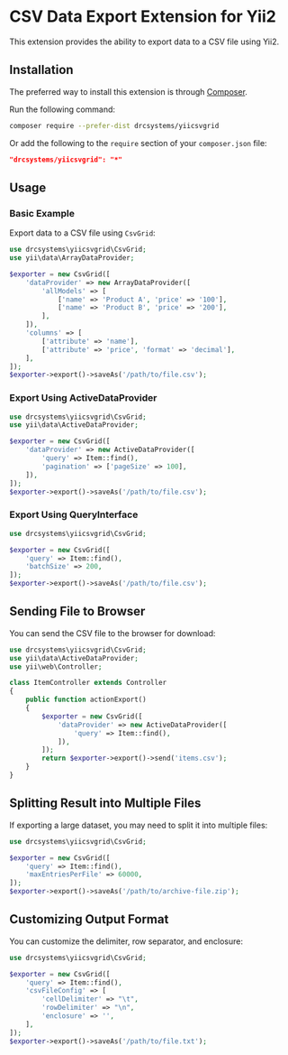 # CSV Data Export Extension for Yii2

This extension provides the ability to export data to a CSV file using Yii2.

## Installation

The preferred way to install this extension is through [Composer](http://getcomposer.org/download/).

Run the following command:

```sh
composer require --prefer-dist drcsystems/yiicsvgrid
```

Or add the following to the `require` section of your `composer.json` file:

```json
"drcsystems/yiicsvgrid": "*"
```

## Usage

### Basic Example

Export data to a CSV file using `CsvGrid`:

```php
use drcsystems\yiicsvgrid\CsvGrid;
use yii\data\ArrayDataProvider;

$exporter = new CsvGrid([
    'dataProvider' => new ArrayDataProvider([
        'allModels' => [
            ['name' => 'Product A', 'price' => '100'],
            ['name' => 'Product B', 'price' => '200'],
        ],
    ]),
    'columns' => [
        ['attribute' => 'name'],
        ['attribute' => 'price', 'format' => 'decimal'],
    ],
]);
$exporter->export()->saveAs('/path/to/file.csv');
```

### Export Using ActiveDataProvider

```php
use drcsystems\yiicsvgrid\CsvGrid;
use yii\data\ActiveDataProvider;

$exporter = new CsvGrid([
    'dataProvider' => new ActiveDataProvider([
        'query' => Item::find(),
        'pagination' => ['pageSize' => 100],
    ]),
]);
$exporter->export()->saveAs('/path/to/file.csv');
```

### Export Using QueryInterface

```php
use drcsystems\yiicsvgrid\CsvGrid;

$exporter = new CsvGrid([
    'query' => Item::find(),
    'batchSize' => 200,
]);
$exporter->export()->saveAs('/path/to/file.csv');
```

## Sending File to Browser

You can send the CSV file to the browser for download:

```php
use drcsystems\yiicsvgrid\CsvGrid;
use yii\data\ActiveDataProvider;
use yii\web\Controller;

class ItemController extends Controller
{
    public function actionExport()
    {
        $exporter = new CsvGrid([
            'dataProvider' => new ActiveDataProvider([
                'query' => Item::find(),
            ]),
        ]);
        return $exporter->export()->send('items.csv');
    }
}
```

## Splitting Result into Multiple Files

If exporting a large dataset, you may need to split it into multiple files:

```php
use drcsystems\yiicsvgrid\CsvGrid;

$exporter = new CsvGrid([
    'query' => Item::find(),
    'maxEntriesPerFile' => 60000,
]);
$exporter->export()->saveAs('/path/to/archive-file.zip');
```

## Customizing Output Format

You can customize the delimiter, row separator, and enclosure:

```php
use drcsystems\yiicsvgrid\CsvGrid;

$exporter = new CsvGrid([
    'query' => Item::find(),
    'csvFileConfig' => [
        'cellDelimiter' => "\t",
        'rowDelimiter' => "\n",
        'enclosure' => '',
    ],
]);
$exporter->export()->saveAs('/path/to/file.txt');
```

